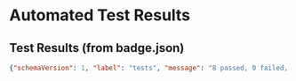 # Automated Test Results

##
## Test Results (from badge.json)
```json
{"schemaVersion": 1, "label": "tests", "message": "8 passed, 0 failed, 0 skipped", "color": "green"}
```
